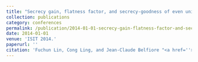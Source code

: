 ```yaml
---
title: "Secrecy gain, flatness factor, and secrecy-goodness of even unimodular lattices"
collection: publications
category: conferences
permalink: /publication/2014-01-01-secrecy-gain-flatness-factor-and-secrecy-goodness-of-even-unimodular-lattices
date: 2014-01-01
venue: 'ISIT 2014.'
paperurl: ''
citation: 'Fuchun Lin, Cong Ling, and Jean-Claude Belfiore "<a href=''>Secrecy gain, flatness factor, and secrecy-goodness of even unimodular lattices</a>", ISIT 2014.'
---
```

